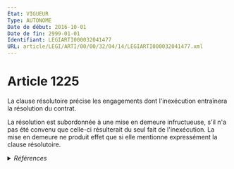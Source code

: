 ```yaml
---
État: VIGUEUR
Type: AUTONOME
Date de début: 2016-10-01
Date de fin: 2999-01-01
Identifiant: LEGIARTI000032041477
URL: article/LEGI/ARTI/00/00/32/04/14/LEGIARTI000032041477.xml
---
```


<h1>Article 1225</h1>

La clause résolutoire précise les engagements dont l'inexécution entraînera la
résolution du contrat.<br />

La résolution est subordonnée à une mise en demeure infructueuse, s'il n'a pas
été convenu que celle-ci résulterait du seul fait de l'inexécution. La mise en
demeure ne produit effet que si elle mentionne expressément la clause
résolutoire.


<details>
  <summary><em>Références</em></summary>

  <h2>Articles faisant référence à l'article</h2>
  
  <ul>
    <li>
      <a href="https://legal.tricoteuses.fr//redirection/LEGIARTI000032006591?vers=git&vers=legifrance">Ordonnance n° 2016-131 du 10 février 2016 portant réforme du droit des contrats, du régime général et de la preuve des obligations - article 2 ENTIEREMENT_MODIF</a> MODIFIE source
    </li>
  </ul>
  
  <h2>Références faites par l'article</h2>
  
  <ul>
    <li>
      2016-02-10 MODIFIE cible <a href="https://legal.tricoteuses.fr//redirection/LEGIARTI000032006591?vers=git&vers=legifrance">Ordonnance n° 2016-131 du 10 février 2016 portant réforme du droit des contrats, du régime général et de la preuve des obligations - article 2 ENTIEREMENT_MODIF</a>
    </li>
    <li>
      2999-01-01 CONCORDANCE source <a href="https://legal.tricoteuses.fr//redirection/LEGIARTI000006436635?vers=git&vers=legifrance">Code civil - article 1184 AUTONOME MODIFIE, en vigueur du 1804-03-21 au 2016-10-01</a>
    </li>
    <li>
      2999-01-01 CITATION cible <a href="https://legal.tricoteuses.fr//redirection/LEGIARTI000042155988?vers=git&vers=legifrance">Code de la consommation - article L224-46 AUTONOME VIGUEUR, en vigueur depuis le 2020-07-26</a>
    </li>
    <li>
      CODIFICATION source Loi 1804-02-07
    </li>
  </ul>
</details>
